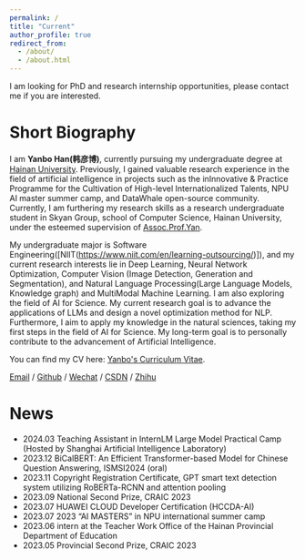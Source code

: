 ```yaml
---
permalink: /
title: "Current"
author_profile: true
redirect_from: 
  - /about/
  - /about.html
---
```


I am looking for PhD and research internship opportunities, please contact me if you are interested.

Short Biography
======
I am **Yanbo Han(韩彦博)**, currently pursuing my undergraduate degree at [Hainan University](https://www.hainanu.edu.cn/). Previously, I gained valuable research experience in the field of artificial intelligence in projects such as the inInnovative & Practice Programme for the Cultivation of High-level Internationalized Talents, NPU AI master summer camp, and DataWhale open-source community. Currently, I am furthering my research skills as a research undergraduate student in Skyan Group,  school of Computer Science, Hainan University, under the esteemed supervision of [Assoc.Prof.Yan](https://skyan.me/).

My undergraduate major is Software Engineering([NIIT(https://www.niit.com/en/learning-outsourcing/)]), and my current research interests lie in Deep Learning, Neural Network Optimization, Computer Vision (Image Detection, Generation and Segmentation), and Natural Language Processing(Large Language Models, Knowledge graph) and MultiModal Machine Learning. I am also exploring the field of AI for Science. My current research goal is to advance the applications of LLMs and design a novel optimization method for NLP. Furthermore, I aim to apply my knowledge in the natural sciences, taking my first steps in the field of AI for Science. My long-term goal is to personally contribute to the advancement of Artificial Intelligence.

You can find my CV here: [Yanbo's Curriculum Vitae](../assets/Curriculum_Vitae.pdf).

[Email](mailto:20213002732@hainanu.edu.cn) / [Github](https://github.com/boshallen) / [Wechat](../images/wechat.jpg) / [CSDN](https://blog.csdn.net/justjavac_?spm=1000.2115.3001.5343x) / [Zhihu](https://www.zhihu.com/people/childish-29-16/posts)


News
======
* 2024.03 Teaching Assistant in InternLM Large Model Practical Camp (Hosted by Shanghai Artificial Intelligence Laboratory)<br />
* 2023.12 BiCalBERT: An Efficient Transformer-based Model for Chinese Question Answering, ISMSI2024 (oral)<br />
* 2023.11 Copyright Registration Certificate, GPT smart text detection system utilizing RoBERTa-RCNN and attention pooling<br />
* 2023.09 National Second Prize, CRAIC 2023<br />
* 2023.07 HUAWEI CLOUD Developer Certification (HCCDA-AI)<br />
* 2023.07 2023 “AI MASTERS” in NPU international summer camp<br />
* 2023.06 intern at the Teacher Work Office of the Hainan Provincial Department of Education <br />
* 2023.05 Provincial Second Prize, CRAIC 2023
